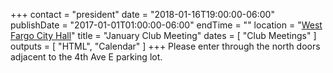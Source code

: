 +++
contact = "president"
date = "2018-01-16T19:00:00-06:00"
publishDate = "2017-01-01T01:00:00-06:00"
endTime = ""
location = "[West Fargo City Hall](/places/west-fargo-city-hall/)"
title = "January Club Meeting"
dates = [ "Club Meetings" ]
outputs = [ "HTML", "Calendar" ]
+++
Please enter through the north
doors adjacent to the 4th Ave E parking lot.


